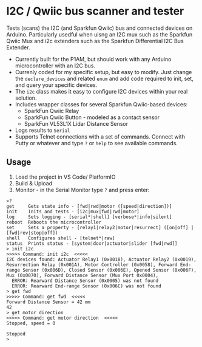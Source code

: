 # I2C / Qwiic bus scanner and tester

Tests (scans) the I2C (and Sparkfun Qwiic) bus and connected devices on Arduino. Particularly usedful when uisng an I2C mux such as the Sparkfun Qwiic Mux and i2c extenders such as the Sparkfun Differential I2C Bus Extender.



* Currently built for the P1AM, but should work with any Arduino microcontroller 
with an I2C bus.
* Currenly coded for my specific setup, but easy to modify. Just change the `declare_devices` and related `enum` and add code required to init, set, and query your specific devices.
* The `i2c` class makes it easy to configure I2C devices within your real solution.
* Includes wrapper classes for several Sparkfun Qwiic-based devices:
    * SparkFun Qwiic Relay 
    * SparkFun Qwiic Button - modeled as a contact sensor
    * SparkFun VL53L1X Lidar Distance Sensor 
* Logs results to `Serial`
* Supports Telnet connections with a set of commands. Connect with Putty or whatever and type `?` or `help` to see available commands.

## Usage

1. Load the project in VS Code/ PlatformIO
2. Build & Upload
3. Monitor - in the Serial Monitor type `?` and press enter:

```
>?
get     Gets state info - [fwd|rwd|motor ([speed|direction])]
init    Inits and tests - [i2c|mux|fwd|rwd|motor]
log     Sets logging - [serial*|shell] [verbose*|info|silent]
reboot  Reboots the microcontroller
set     Sets a property - [relay1|relay2|motor|resurrect] ([on|off] | [fwd|rev|stop|off])
shell   Configures shell - [telnet*|raw]
status  Prints status - [system|door|actuator|slider [fwd|rwd]]
> init i2c
>>>>> Command: init i2c  <<<<<
I2C devices found: Actuator Relay1 (0x0018), Actuator Relay2 (0x0019), Resurrection Relay (0x001A), Motor Controller (0x0058), Forward End-range Sensor (0x006D), Closed Sensor (0x006E), Opened Sensor (0x006F), Mux (0x0070), Forward Distance Sensor (Mux Port 0x0004), 
  ERROR: Rearward Distance Sensor (0x0005) was not found 
  ERROR: Rearward End-range Sensor (0x006C) was not found
> get fwd
>>>>> Command: get fwd  <<<<<
Forward Distance Sensor = 42 mm
42
> get motor direction
>>>>> Command: get motor direction  <<<<<
Stopped, speed = 0

Stopped
>
```